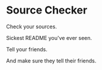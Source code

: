 # Source Checker
Check your sources.



Sickest README you've ever seen.

Tell your friends.

And make sure they tell their friends.